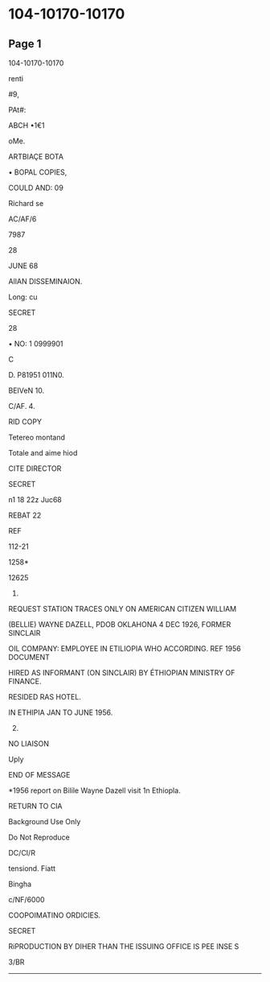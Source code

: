 # 104-10170-10170

## Page 1

104-10170-10170

renti

#9,

PAt#:

ABCH •1€1

oMe.

ARTBIAÇE BOTA

• BOPAL COPIES,

COULD AND: 09

Richard se

AC/AF/6

7987

28

JUNE 68

AlIAN DISSEMINAION.

Long: cu

SECRET

28

• NO: 1 0999901

C

D. P81951 011N0.

BEIVeN 10.

C/AF. 4.

RID COPY

Tetereo montand

Totale and aime hiod

CITE DIRECTOR

SECRET

n1 18 22z Juc68

REBAT 22

REF

112-21

1258*

12625

1.

REQUEST STATION TRACES ONLY ON AMERICAN CITIZEN WILLIAM

(BELLIE) WAYNE DAZELL, PDOB OKLAHONA 4 DEC 1926, FORMER SINCLAIR

OIL COMPANY: EMPLOYEE IN ETILIOPIA WHO ACCORDING. REF 1956 DOCUMENT

HIRED AS INFORMANT (ON SINCLAIR) BY ÉTHIOPIAN MINISTRY OF FINANCE.

RESIDED RAS HOTEL.

IN ETHIPIA JAN TO JUNE 1956.

2.

NO LIAISON

Uply

END OF MESSAGE

*1956 report on Bilile Wayne Dazell visit 1n Ethiopla.

RETURN TO CIA

Background Use Only

Do Not Reproduce

DC/CI/R

tensiond. Fiatt

Bingha

с/NF/6000

COOPOIMATINO ORDICIES.

SECRET

RiPRODUCTION BY DIHER THAN THE ISSUING OFFICE IS PEE INSE S

3/BR

---

